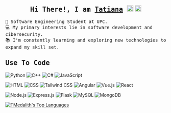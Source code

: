 
<h2 align="center">
        <samp> Hi There!, I am
                <b><a target="_blank" href="">Tatiana</a></b>
        </samp>
        <a href="https://www.linkedin.com/in/tatiana-paucar-de-la-cruz" target="_blank"><img src="https://raw.githubusercontent.com/maurodesouza/profile-readme-generator/master/src/assets/icons/social/linkedin/default.svg" width="20"/></a>
        <a href="mailto:tatiana.paucard@gmail.com" target="_blank"><img src="https://raw.githubusercontent.com/maurodesouza/profile-readme-generator/master/src/assets/icons/social/gmail/default.svg" width="20"/></a>


</h2>

<p > 
  <samp>
     🌱 Software Engineering Student at UPC. </br>
  💻 My primary interests lie in software development and cibersecurity.</br>
  📚 I'm constantly learning and exploring new technologies to expand my skill set. </br>
  </samp>
</p>

<h2 align="left">
        <samp> Use To Code
        </samp>
</h2>

<div>
  
![Python](https://img.shields.io/badge/python-%233776AB.svg?style=for-the-badge&logo=python&logoColor=white) ![C++](https://img.shields.io/badge/c++-%2300599C.svg?style=for-the-badge&logo=c%2B%2B&logoColor=white) ![C#](https://img.shields.io/badge/c%23-%23239120.svg?style=for-the-badge&logo=csharp&logoColor=white) ![JavaScript](https://img.shields.io/badge/javascript-%23323330.svg?style=for-the-badge&logo=javascript&logoColor=%23F7DF1E) 

![HTML](https://img.shields.io/badge/HTML5-%23E34F26.svg?style=for-the-badge&logo=html5&logoColor=white) ![CSS](https://img.shields.io/badge/CSS3-%231572B6.svg?style=for-the-badge&logo=css3&logoColor=white) ![Tailwind CSS](https://img.shields.io/badge/tailwindcss-%2338B2AC.svg?style=for-the-badge&logo=tailwind-css&logoColor=white) ![Angular](https://img.shields.io/badge/angular-%23DD0031.svg?style=for-the-badge&logo=angular&logoColor=white) ![Vue.js](https://img.shields.io/badge/vuejs-%2335495e.svg?style=for-the-badge&logo=vue.js&logoColor=%234FC08D) ![React](https://img.shields.io/badge/react-%2320232a.svg?style=for-the-badge&logo=react&logoColor=%2361DAFB)

![Node.js](https://img.shields.io/badge/node.js-%2343853D.svg?style=for-the-badge&logo=node.js&logoColor=white) ![Express.js](https://img.shields.io/badge/express.js-%23404d59.svg?style=for-the-badge&logo=express&logoColor=white) ![Flask](https://img.shields.io/badge/flask-%23000.svg?style=for-the-badge&logo=flask&logoColor=white) ![MySQL](https://img.shields.io/badge/mysql-%2300f.svg?style=for-the-badge&logo=mysql&logoColor=white) ![MongoDB](https://img.shields.io/badge/MongoDB-%234ea94b.svg?style=for-the-badge&logo=mongodb&logoColor=white)
</div>



<!---<p align="center">
  <a href="https://github.com/tmedalith">
    <img src="https://github-readme-streak-stats.herokuapp.com/?user=tmedalith&theme=radical&border=7F3FBF&background=0D1117" alt="TMedalith's GitHub streak" heigth="10px"/>
  </a>
</p>--->
<a align="center"> 
<!---<a href="https://github.com/tmedalith"><img alt="TMedalith's Github Stats" src="https://github-readme-stats.vercel.app/api?username=tmedalith&show_icons=true&&count_private=true&theme=react&border_color=7F3FBF&bg_color=0D1117&title_color=F85D7F&icon_color=F8D866" height="192px" width="49.5%"/></a> --->
 <a href="https://github.com/tmedalith">
  <img alt="TMedalith's Top Languages" src="https://github-readme-stats.vercel.app/api/top-langs/?username=tmedalith&langs_count=8&count_private=true&layout=compact&theme=react&border_color=7F3FBF&bg_color=0D1117&title_color=F85D7F&icon_color=F8D866"/>
</a>



</a>

